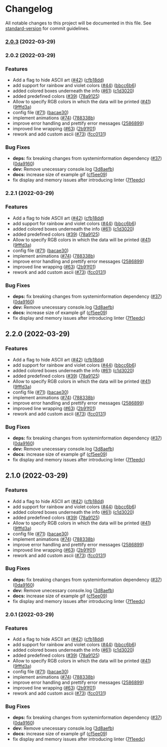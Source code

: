# Changelog

All notable changes to this project will be documented in this file. See [standard-version](https://github.com/conventional-changelog/standard-version) for commit guidelines.

### [2.0.3](https://github.com/golota60/yayfetch/compare/v2.0.2...v2.0.3) (2022-03-29)

### 2.0.2 (2022-03-29)


### Features

* Add a flag to hide ASCII art ([#42](https://github.com/golota60/yayfetch/issues/42)) ([cfb18dd](https://github.com/golota60/yayfetch/commit/cfb18dd9cb55695ccb65ed370f82fd1c0eda6113))
* add support for rainbow and violet colors ([#44](https://github.com/golota60/yayfetch/issues/44)) ([bbcc6b6](https://github.com/golota60/yayfetch/commit/bbcc6b6e5253920630d5c8adaecc1840638107e2))
* added colored boxes underneath the info ([#61](https://github.com/golota60/yayfetch/issues/61)) ([c1d3020](https://github.com/golota60/yayfetch/commit/c1d30207730abfb90294c85c7cbf8b092f0f1806))
* added predefined colors ([#39](https://github.com/golota60/yayfetch/issues/39)) ([78a9125](https://github.com/golota60/yayfetch/commit/78a912506f2fd385c7465c7e2181eda6f6a956c2))
* Allow to specify RGB colors in which the data will be printed ([#41](https://github.com/golota60/yayfetch/issues/41)) ([9fffd3a](https://github.com/golota60/yayfetch/commit/9fffd3a8eb0328c61ffdfa9901b3bd6bea6d44ee))
* config file ([#71](https://github.com/golota60/yayfetch/issues/71)) ([bacae30](https://github.com/golota60/yayfetch/commit/bacae3067d3f8695edcafe7ed8ecea4c972d56bf))
* implement animations ([#74](https://github.com/golota60/yayfetch/issues/74)) ([788338b](https://github.com/golota60/yayfetch/commit/788338b2078423ba185f482b8478dc560a0d3b21))
* improve error handling and prettify error messages ([2586899](https://github.com/golota60/yayfetch/commit/25868995998e45571a87c0778a8b7c26a3bed30b))
* improved line wrapping ([#63](https://github.com/golota60/yayfetch/issues/63)) ([2b91f01](https://github.com/golota60/yayfetch/commit/2b91f0159ec81b561a8c0fe983060733d035e2ae))
* rework and add custom ascii ([#73](https://github.com/golota60/yayfetch/issues/73)) ([fcc0131](https://github.com/golota60/yayfetch/commit/fcc01312c932bb1f882a5eb6a63f69d1be8cef84))


### Bug Fixes

* **deps:** fix breaking changes from systeminformation dependency ([#37](https://github.com/golota60/yayfetch/issues/37)) ([0da9160](https://github.com/golota60/yayfetch/commit/0da9160e5c15f412a3322c6d8264d742cc17003e))
* **dev:** Remove unecessary console.log ([3d8aefb](https://github.com/golota60/yayfetch/commit/3d8aefb38870c9be24278e4f30c797357c78ad4d))
* **docs:** increase size of example gif ([cf5ee09](https://github.com/golota60/yayfetch/commit/cf5ee091047a212ea183ea06cf22273a5d4cbd1d))
* fix display and memory issues after introducing linter ([7f1eedc](https://github.com/golota60/yayfetch/commit/7f1eedcd5973358403bd6a0adf18378adfe80fc2))

### 2.2.1 (2022-03-29)


### Features

* Add a flag to hide ASCII art ([#42](https://github.com/golota60/yayfetch/issues/42)) ([cfb18dd](https://github.com/golota60/yayfetch/commit/cfb18dd9cb55695ccb65ed370f82fd1c0eda6113))
* add support for rainbow and violet colors ([#44](https://github.com/golota60/yayfetch/issues/44)) ([bbcc6b6](https://github.com/golota60/yayfetch/commit/bbcc6b6e5253920630d5c8adaecc1840638107e2))
* added colored boxes underneath the info ([#61](https://github.com/golota60/yayfetch/issues/61)) ([c1d3020](https://github.com/golota60/yayfetch/commit/c1d30207730abfb90294c85c7cbf8b092f0f1806))
* added predefined colors ([#39](https://github.com/golota60/yayfetch/issues/39)) ([78a9125](https://github.com/golota60/yayfetch/commit/78a912506f2fd385c7465c7e2181eda6f6a956c2))
* Allow to specify RGB colors in which the data will be printed ([#41](https://github.com/golota60/yayfetch/issues/41)) ([9fffd3a](https://github.com/golota60/yayfetch/commit/9fffd3a8eb0328c61ffdfa9901b3bd6bea6d44ee))
* config file ([#71](https://github.com/golota60/yayfetch/issues/71)) ([bacae30](https://github.com/golota60/yayfetch/commit/bacae3067d3f8695edcafe7ed8ecea4c972d56bf))
* implement animations ([#74](https://github.com/golota60/yayfetch/issues/74)) ([788338b](https://github.com/golota60/yayfetch/commit/788338b2078423ba185f482b8478dc560a0d3b21))
* improve error handling and prettify error messages ([2586899](https://github.com/golota60/yayfetch/commit/25868995998e45571a87c0778a8b7c26a3bed30b))
* improved line wrapping ([#63](https://github.com/golota60/yayfetch/issues/63)) ([2b91f01](https://github.com/golota60/yayfetch/commit/2b91f0159ec81b561a8c0fe983060733d035e2ae))
* rework and add custom ascii ([#73](https://github.com/golota60/yayfetch/issues/73)) ([fcc0131](https://github.com/golota60/yayfetch/commit/fcc01312c932bb1f882a5eb6a63f69d1be8cef84))


### Bug Fixes

* **deps:** fix breaking changes from systeminformation dependency ([#37](https://github.com/golota60/yayfetch/issues/37)) ([0da9160](https://github.com/golota60/yayfetch/commit/0da9160e5c15f412a3322c6d8264d742cc17003e))
* **dev:** Remove unecessary console.log ([3d8aefb](https://github.com/golota60/yayfetch/commit/3d8aefb38870c9be24278e4f30c797357c78ad4d))
* **docs:** increase size of example gif ([cf5ee09](https://github.com/golota60/yayfetch/commit/cf5ee091047a212ea183ea06cf22273a5d4cbd1d))
* fix display and memory issues after introducing linter ([7f1eedc](https://github.com/golota60/yayfetch/commit/7f1eedcd5973358403bd6a0adf18378adfe80fc2))

## 2.2.0 (2022-03-29)


### Features

* Add a flag to hide ASCII art ([#42](https://github.com/golota60/yayfetch/issues/42)) ([cfb18dd](https://github.com/golota60/yayfetch/commit/cfb18dd9cb55695ccb65ed370f82fd1c0eda6113))
* add support for rainbow and violet colors ([#44](https://github.com/golota60/yayfetch/issues/44)) ([bbcc6b6](https://github.com/golota60/yayfetch/commit/bbcc6b6e5253920630d5c8adaecc1840638107e2))
* added colored boxes underneath the info ([#61](https://github.com/golota60/yayfetch/issues/61)) ([c1d3020](https://github.com/golota60/yayfetch/commit/c1d30207730abfb90294c85c7cbf8b092f0f1806))
* added predefined colors ([#39](https://github.com/golota60/yayfetch/issues/39)) ([78a9125](https://github.com/golota60/yayfetch/commit/78a912506f2fd385c7465c7e2181eda6f6a956c2))
* Allow to specify RGB colors in which the data will be printed ([#41](https://github.com/golota60/yayfetch/issues/41)) ([9fffd3a](https://github.com/golota60/yayfetch/commit/9fffd3a8eb0328c61ffdfa9901b3bd6bea6d44ee))
* config file ([#71](https://github.com/golota60/yayfetch/issues/71)) ([bacae30](https://github.com/golota60/yayfetch/commit/bacae3067d3f8695edcafe7ed8ecea4c972d56bf))
* implement animations ([#74](https://github.com/golota60/yayfetch/issues/74)) ([788338b](https://github.com/golota60/yayfetch/commit/788338b2078423ba185f482b8478dc560a0d3b21))
* improve error handling and prettify error messages ([2586899](https://github.com/golota60/yayfetch/commit/25868995998e45571a87c0778a8b7c26a3bed30b))
* improved line wrapping ([#63](https://github.com/golota60/yayfetch/issues/63)) ([2b91f01](https://github.com/golota60/yayfetch/commit/2b91f0159ec81b561a8c0fe983060733d035e2ae))
* rework and add custom ascii ([#73](https://github.com/golota60/yayfetch/issues/73)) ([fcc0131](https://github.com/golota60/yayfetch/commit/fcc01312c932bb1f882a5eb6a63f69d1be8cef84))


### Bug Fixes

* **deps:** fix breaking changes from systeminformation dependency ([#37](https://github.com/golota60/yayfetch/issues/37)) ([0da9160](https://github.com/golota60/yayfetch/commit/0da9160e5c15f412a3322c6d8264d742cc17003e))
* **dev:** Remove unecessary console.log ([3d8aefb](https://github.com/golota60/yayfetch/commit/3d8aefb38870c9be24278e4f30c797357c78ad4d))
* **docs:** increase size of example gif ([cf5ee09](https://github.com/golota60/yayfetch/commit/cf5ee091047a212ea183ea06cf22273a5d4cbd1d))
* fix display and memory issues after introducing linter ([7f1eedc](https://github.com/golota60/yayfetch/commit/7f1eedcd5973358403bd6a0adf18378adfe80fc2))

## 2.1.0 (2022-03-29)


### Features

* Add a flag to hide ASCII art ([#42](https://github.com/golota60/yayfetch/issues/42)) ([cfb18dd](https://github.com/golota60/yayfetch/commit/cfb18dd9cb55695ccb65ed370f82fd1c0eda6113))
* add support for rainbow and violet colors ([#44](https://github.com/golota60/yayfetch/issues/44)) ([bbcc6b6](https://github.com/golota60/yayfetch/commit/bbcc6b6e5253920630d5c8adaecc1840638107e2))
* added colored boxes underneath the info ([#61](https://github.com/golota60/yayfetch/issues/61)) ([c1d3020](https://github.com/golota60/yayfetch/commit/c1d30207730abfb90294c85c7cbf8b092f0f1806))
* added predefined colors ([#39](https://github.com/golota60/yayfetch/issues/39)) ([78a9125](https://github.com/golota60/yayfetch/commit/78a912506f2fd385c7465c7e2181eda6f6a956c2))
* Allow to specify RGB colors in which the data will be printed ([#41](https://github.com/golota60/yayfetch/issues/41)) ([9fffd3a](https://github.com/golota60/yayfetch/commit/9fffd3a8eb0328c61ffdfa9901b3bd6bea6d44ee))
* config file ([#71](https://github.com/golota60/yayfetch/issues/71)) ([bacae30](https://github.com/golota60/yayfetch/commit/bacae3067d3f8695edcafe7ed8ecea4c972d56bf))
* implement animations ([#74](https://github.com/golota60/yayfetch/issues/74)) ([788338b](https://github.com/golota60/yayfetch/commit/788338b2078423ba185f482b8478dc560a0d3b21))
* improve error handling and prettify error messages ([2586899](https://github.com/golota60/yayfetch/commit/25868995998e45571a87c0778a8b7c26a3bed30b))
* improved line wrapping ([#63](https://github.com/golota60/yayfetch/issues/63)) ([2b91f01](https://github.com/golota60/yayfetch/commit/2b91f0159ec81b561a8c0fe983060733d035e2ae))
* rework and add custom ascii ([#73](https://github.com/golota60/yayfetch/issues/73)) ([fcc0131](https://github.com/golota60/yayfetch/commit/fcc01312c932bb1f882a5eb6a63f69d1be8cef84))


### Bug Fixes

* **deps:** fix breaking changes from systeminformation dependency ([#37](https://github.com/golota60/yayfetch/issues/37)) ([0da9160](https://github.com/golota60/yayfetch/commit/0da9160e5c15f412a3322c6d8264d742cc17003e))
* **dev:** Remove unecessary console.log ([3d8aefb](https://github.com/golota60/yayfetch/commit/3d8aefb38870c9be24278e4f30c797357c78ad4d))
* **docs:** increase size of example gif ([cf5ee09](https://github.com/golota60/yayfetch/commit/cf5ee091047a212ea183ea06cf22273a5d4cbd1d))
* fix display and memory issues after introducing linter ([7f1eedc](https://github.com/golota60/yayfetch/commit/7f1eedcd5973358403bd6a0adf18378adfe80fc2))

### 2.0.1 (2022-03-29)


### Features

* Add a flag to hide ASCII art ([#42](https://github.com/golota60/yayfetch/issues/42)) ([cfb18dd](https://github.com/golota60/yayfetch/commit/cfb18dd9cb55695ccb65ed370f82fd1c0eda6113))
* add support for rainbow and violet colors ([#44](https://github.com/golota60/yayfetch/issues/44)) ([bbcc6b6](https://github.com/golota60/yayfetch/commit/bbcc6b6e5253920630d5c8adaecc1840638107e2))
* added colored boxes underneath the info ([#61](https://github.com/golota60/yayfetch/issues/61)) ([c1d3020](https://github.com/golota60/yayfetch/commit/c1d30207730abfb90294c85c7cbf8b092f0f1806))
* added predefined colors ([#39](https://github.com/golota60/yayfetch/issues/39)) ([78a9125](https://github.com/golota60/yayfetch/commit/78a912506f2fd385c7465c7e2181eda6f6a956c2))
* Allow to specify RGB colors in which the data will be printed ([#41](https://github.com/golota60/yayfetch/issues/41)) ([9fffd3a](https://github.com/golota60/yayfetch/commit/9fffd3a8eb0328c61ffdfa9901b3bd6bea6d44ee))
* config file ([#71](https://github.com/golota60/yayfetch/issues/71)) ([bacae30](https://github.com/golota60/yayfetch/commit/bacae3067d3f8695edcafe7ed8ecea4c972d56bf))
* implement animations ([#74](https://github.com/golota60/yayfetch/issues/74)) ([788338b](https://github.com/golota60/yayfetch/commit/788338b2078423ba185f482b8478dc560a0d3b21))
* improve error handling and prettify error messages ([2586899](https://github.com/golota60/yayfetch/commit/25868995998e45571a87c0778a8b7c26a3bed30b))
* improved line wrapping ([#63](https://github.com/golota60/yayfetch/issues/63)) ([2b91f01](https://github.com/golota60/yayfetch/commit/2b91f0159ec81b561a8c0fe983060733d035e2ae))
* rework and add custom ascii ([#73](https://github.com/golota60/yayfetch/issues/73)) ([fcc0131](https://github.com/golota60/yayfetch/commit/fcc01312c932bb1f882a5eb6a63f69d1be8cef84))


### Bug Fixes

* **deps:** fix breaking changes from systeminformation dependency ([#37](https://github.com/golota60/yayfetch/issues/37)) ([0da9160](https://github.com/golota60/yayfetch/commit/0da9160e5c15f412a3322c6d8264d742cc17003e))
* **dev:** Remove unecessary console.log ([3d8aefb](https://github.com/golota60/yayfetch/commit/3d8aefb38870c9be24278e4f30c797357c78ad4d))
* **docs:** increase size of example gif ([cf5ee09](https://github.com/golota60/yayfetch/commit/cf5ee091047a212ea183ea06cf22273a5d4cbd1d))
* fix display and memory issues after introducing linter ([7f1eedc](https://github.com/golota60/yayfetch/commit/7f1eedcd5973358403bd6a0adf18378adfe80fc2))
